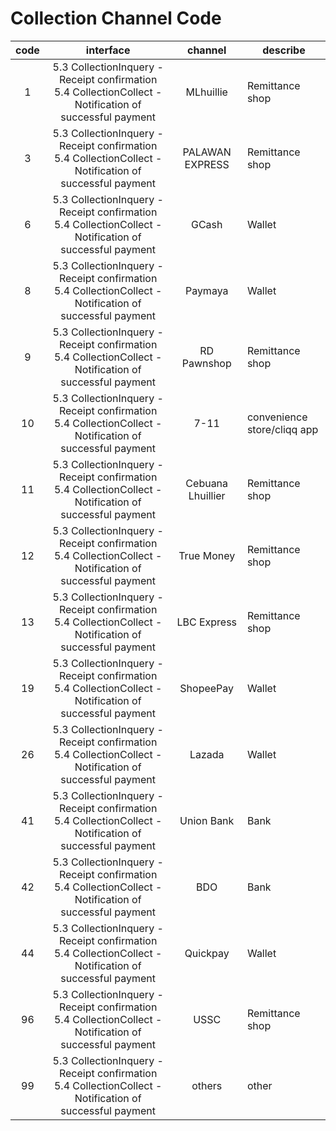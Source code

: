 # Collection Channel Code



| code      | interface    |channel| describe|
| :-------------------------: | :----------------------------------------: |:-----:| --------------------------------| 
|1|5.3 CollectionInquery - Receipt confirmation <br> 5.4 CollectionCollect - Notification of successful payment|MLhuillie|Remittance shop|
|3|5.3 CollectionInquery - Receipt confirmation <br> 5.4 CollectionCollect - Notification of successful payment|PALAWAN EXPRESS|Remittance shop|  
|6|5.3 CollectionInquery - Receipt confirmation <br> 5.4 CollectionCollect - Notification of successful payment|GCash|Wallet|  
|8|5.3 CollectionInquery - Receipt confirmation <br> 5.4 CollectionCollect - Notification of successful payment|Paymaya|Wallet|
|9|5.3 CollectionInquery - Receipt confirmation <br> 5.4 CollectionCollect - Notification of successful payment|RD Pawnshop|Remittance shop|
|10|5.3 CollectionInquery - Receipt confirmation <br> 5.4 CollectionCollect - Notification of successful payment|7-11|convenience store/cliqq app|
|11|5.3 CollectionInquery - Receipt confirmation <br> 5.4 CollectionCollect - Notification of successful payment|Cebuana  Lhuillier|Remittance shop|
|12|5.3 CollectionInquery - Receipt confirmation <br> 5.4 CollectionCollect - Notification of successful payment|True Money|Remittance shop|
|13|5.3 CollectionInquery - Receipt confirmation <br> 5.4 CollectionCollect - Notification of successful payment|LBC Express|Remittance shop|
|19|5.3 CollectionInquery - Receipt confirmation <br> 5.4 CollectionCollect - Notification of successful payment|ShopeePay|Wallet|
|26|5.3 CollectionInquery - Receipt confirmation <br> 5.4 CollectionCollect - Notification of successful payment|Lazada|Wallet|
|41|5.3 CollectionInquery - Receipt confirmation <br> 5.4 CollectionCollect - Notification of successful payment|Union Bank|Bank|
|42|5.3 CollectionInquery - Receipt confirmation <br> 5.4 CollectionCollect - Notification of successful payment|BDO|Bank|
|44|5.3 CollectionInquery - Receipt confirmation <br> 5.4 CollectionCollect - Notification of successful payment|Quickpay|Wallet|
|96|5.3 CollectionInquery - Receipt confirmation <br> 5.4 CollectionCollect - Notification of successful payment|USSC|Remittance shop|
|99|5.3 CollectionInquery - Receipt confirmation <br> 5.4 CollectionCollect - Notification of successful payment|others|other|

